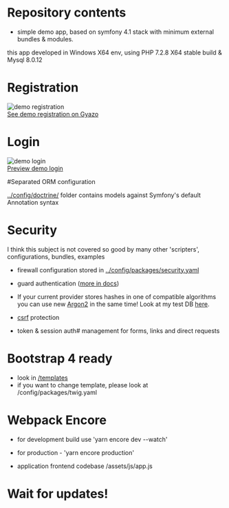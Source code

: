 # Repository contents

 - simple demo app, based on symfony 4.1 stack with minimum external bundles & modules.

this app developed in Windows X64 env, using PHP 7.2.8 X64 stable build & Mysql 8.0.12


# Registration

![demo registration](https://i.gyazo.com/4a0bd3adfaad1e9186540826875cb952.png)  
[See demo registration on Gyazo](https://gyazo.com/90c8dc79449b0ef266f3f89646deb35e)

# Login 

![demo login](https://i.gyazo.com/2b15048b1bbb4b664b68c590233a7dd2.png)  
[Preview demo login](https://gyazo.com/2d08214ee7a7c329543cc0c1c53e45cb)

#Separated ORM configuration

 [../config/doctrine/](https://github.com/ioncode/20180802-case/tree/master/20180802-case/config/doctrine) folder contains models against Symfony's default Annotation syntax  

# Security 

I think this subject is not covered so good by many other 'scripters', configurations, bundles, examples 

 - firewall configuration stored in [../config/packages/security.yaml](https://github.com/ioncode/20180802-case/blob/master/20180802-case/config/packages/security.yaml)
 
 - guard authentication ([more in docs](http://symfony.com/doc/current/security/guard_authentication.html))

 - If your current provider stores hashes in one of compatible algorithms you can use new [Argon2](https://framework.zend.com/blog/2017-08-17-php72-argon2-hash-password.html) in the same time! Look at my test DB [here](https://gyazo.com/eb90ee97bc5ce4b3c2694a6341388256).    

 - [csrf](https://en.wikipedia.org/wiki/Cross-site_request_forgery) protection

 - token & session auth# management for forms, links and direct requests
 
# Bootstrap 4 ready 

 - look in [/templates](https://github.com/ioncode/20180802-case/tree/master/20180802-case/templates)
 - if you want to change template, please look at /config/packages/twig.yaml 
 

# Webpack Encore   

 - for development build use 'yarn encore dev --watch'

 - for production - 'yarn encore production'
 
 - application frontend codebase /assets/js/app.js 




# Wait for updates! 
